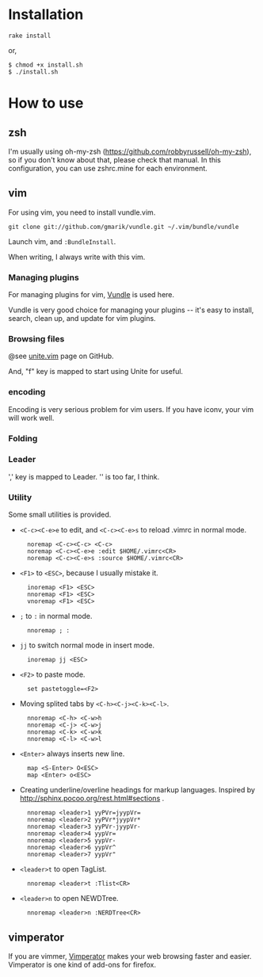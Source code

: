 Installation
============

    rake install

or,

    $ chmod +x install.sh
    $ ./install.sh


How to use
==========

zsh
---

I'm usually using oh-my-zsh (https://github.com/robbyrussell/oh-my-zsh), so if you don't know about that, please check that manual. In this configuration, you can use zshrc.mine for each environment.

vim
---

For using vim, you need to install vundle.vim.

    git clone git://github.com/gmarik/vundle.git ~/.vim/bundle/vundle

Launch vim, and `:BundleInstall`.

When writing, I always write with this vim.

### Managing plugins

For managing plugins for vim, [Vundle][] is used here.

[Vundle]:   https://github.com/gmarik/vundle "gmarik/vundle - GitHub"

Vundle is very good choice for managing your plugins -- it's easy to install, search, clean up, and update for vim plugins.

### Browsing files

@see [unite.vim][] page on GitHub.

[unite.vim]:  https://github.com/Shougo/unite.vim "Shougo/unite.vim - GitHub"

And, "f" key is mapped to start using Unite for useful.


### encoding

Encoding is very serious problem for vim users. If you have iconv, your vim will work well.

### Folding

### Leader

',' key is mapped to Leader. '\' is too far, I think.

### Utility

Some small utilities is provided.

* `<C-c><C-e>e` to edit, and `<C-c><C-e>s` to reload .vimrc in normal mode.

        noremap <C-c><C-c> <C-c>
        noremap <C-c><C-e>e :edit $HOME/.vimrc<CR>
        noremap <C-c><C-e>s :source $HOME/.vimrc<CR>

* `<F1>` to `<ESC>`, because I usually mistake it.

        inoremap <F1> <ESC>
        nnoremap <F1> <ESC>
        vnoremap <F1> <ESC>

* `;` to `:` in normal mode.

        nnoremap ; :

* `jj` to switch normal mode in insert mode.

        inoremap jj <ESC>

* `<F2>` to paste mode.

        set pastetoggle=<F2>

* Moving splited tabs by `<C-h><C-j><C-k><C-l>`.

        nnoremap <C-h> <C-w>h
        nnoremap <C-j> <C-w>j
        nnoremap <C-k> <C-w>k
        nnoremap <C-l> <C-w>l

* `<Enter>` always inserts new line.

        map <S-Enter> O<ESC>
        map <Enter> o<ESC>


* Creating underline/overline headings for markup languages. Inspired by http://sphinx.pocoo.org/rest.html#sections .

        nnoremap <leader>1 yyPVr=jyypVr=
        nnoremap <leader>2 yyPVr*jyypVr*
        nnoremap <leader>3 yyPVr-jyypVr-
        nnoremap <leader>4 yypVr=
        nnoremap <leader>5 yypVr-
        nnoremap <leader>6 yypVr^
        nnoremap <leader>7 yypVr"

* `<leader>t` to open TagList.

        nnoremap <leader>t :Tlist<CR>

* `<leader>n` to open NEWDTree.

        nnoremap <leader>n :NERDTree<CR>

vimperator
----------

If you are vimmer, [Vimperator][] makes your web browsing faster and easier. Vimperator is one kind of add-ons for firefox.

[Vimperator]: https://addons.mozilla.org/ja/firefox/addon/vimperator/   "Vimperator :: Add-ons for Firefox"
